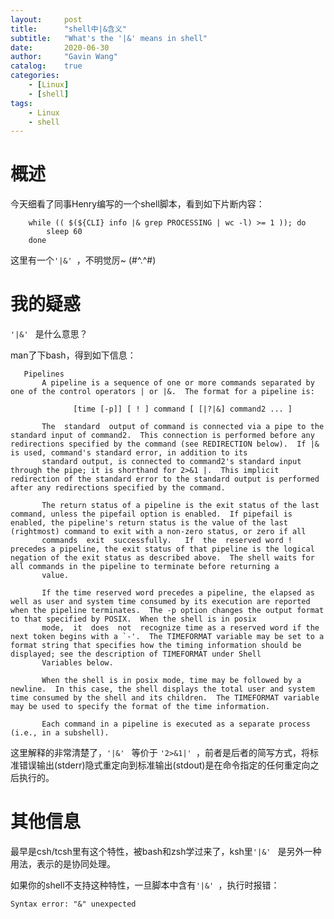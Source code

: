 ```yaml
---
layout:     post
title:      "shell中|&含义"
subtitle:   "What's the '|&' means in shell"
date:       2020-06-30
author:     "Gavin Wang"
catalog:    true
categories:
    - [Linux]
    - [shell]
tags:
    - Linux
    - shell
---
```




# 概述

今天细看了同事Henry编写的一个shell脚本，看到如下片断内容：


```shell
    while (( $(${CLI} info |& grep PROCESSING | wc -l) >= 1 )); do
        sleep 60
    done
```

这里有一个```'|&' ```，不明觉厉~  (#^.^#)

# 我的疑惑

```'|&' ``` 是什么意思？


man了下bash，得到如下信息：


```shell
   Pipelines
       A pipeline is a sequence of one or more commands separated by one of the control operators | or |&.  The format for a pipeline is:

              [time [-p]] [ ! ] command [ [|?|&] command2 ... ]

       The  standard  output of command is connected via a pipe to the standard input of command2.  This connection is performed before any redirections specified by the command (see REDIRECTION below).  If |& is used, command's standard error, in addition to its
       standard output, is connected to command2's standard input through the pipe; it is shorthand for 2>&1 |.  This implicit redirection of the standard error to the standard output is performed after any redirections specified by the command.

       The return status of a pipeline is the exit status of the last command, unless the pipefail option is enabled.  If pipefail is enabled, the pipeline's return status is the value of the last (rightmost) command to exit with a non-zero status, or zero if all
       commands  exit  successfully.   If  the  reserved word !  precedes a pipeline, the exit status of that pipeline is the logical negation of the exit status as described above.  The shell waits for all commands in the pipeline to terminate before returning a
       value.

       If the time reserved word precedes a pipeline, the elapsed as well as user and system time consumed by its execution are reported when the pipeline terminates.  The -p option changes the output format to that specified by POSIX.  When the shell is in posix
       mode,  it  does  not  recognize time as a reserved word if the next token begins with a `-'.  The TIMEFORMAT variable may be set to a format string that specifies how the timing information should be displayed; see the description of TIMEFORMAT under Shell
       Variables below.

       When the shell is in posix mode, time may be followed by a newline.  In this case, the shell displays the total user and system time consumed by the shell and its children.  The TIMEFORMAT variable may be used to specify the format of the time information.

       Each command in a pipeline is executed as a separate process (i.e., in a subshell).
```

这里解释的非常清楚了，```'|&' ``` 等价于  ```'2>&1|' ```，前者是后者的简写方式，将标准错误输出(stderr)隐式重定向到标准输出(stdout)是在命令指定的任何重定向之后执行的。


# 其他信息

最早是csh/tcsh里有这个特性，被bash和zsh学过来了，ksh里```'|&' ``` 是另外一种用法，表示的是协同处理。

如果你的shell不支持这种特性，一旦脚本中含有```'|&' ```，执行时报错：

```Syntax error: "&" unexpected ```



